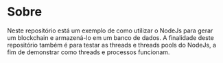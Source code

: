 # Sobre
 
 Neste repositório está um exemplo de como utilizar o NodeJs para gerar um blockchain e armazená-lo em um banco de dados.
A finalidade deste repositório também é para testar as threads e threads pools do NodeJs, a fim de demonstrar como threads e processos funcionam.

